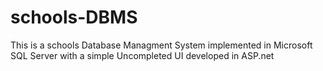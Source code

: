 # schools-DBMS
This is a schools Database Managment System implemented in Microsoft SQL Server with a simple Uncompleted UI developed in ASP.net

